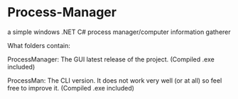 # Process-Manager
a simple windows .NET C# process manager/computer information gatherer

What folders contain:

ProcessManager: The GUI latest release of the project. (Compiled .exe included)

ProcessMan: The CLI version. It does not work very well (or at all) so feel free to improve it. (Compiled .exe included)

